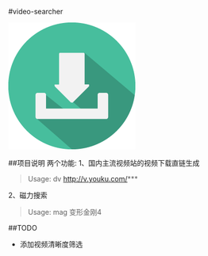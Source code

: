 #video-searcher

![](src/icon.png)

##项目说明
两个功能:
1、国内主流视频站的视频下载直链生成
> Usage: dv http://v.youku.com/***


2、磁力搜索
> Usage: mag 变形金刚4

##TODO
- 添加视频清晰度筛选